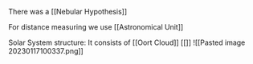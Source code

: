 There was a [[Nebular Hypothesis]] 

For distance measuring we use [[Astronomical Unit]]

Solar System structure:
It consists of 
[[Oort Cloud]]
[[]]
![[Pasted image 20230117100337.png]]